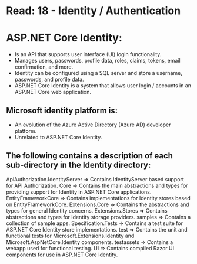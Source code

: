 # Read: 18 - Identity / Authentication
# ASP.NET Core Identity:
- Is an API that supports user interface (UI) login functionality.
- Manages users, passwords, profile data, roles, claims, tokens, email confirmation, and more.
- Identity can be configured using a SQL server and store a username, passwords, and profile data.
- ASP.NET Core Identity is a system that allows user login / accounts in an ASP.NET Core web application.

## Microsoft identity platform is:
- An evolution of the Azure Active Directory (Azure AD) developer platform.
- Unrelated to ASP.NET Core Identity.

## The following contains a description of each sub-directory in the Identity directory: 

ApiAuthorization.IdentityServer =>  Contains IdentityServer based support for API Authorization.
Core => Contains the main abstractions and types for providing support for Identity in ASP.NET Core applications.
EntityFrameworkCore => Contains implementations for Identity stores based on EntityFrameworkCore.
Extensions.Core => Contains the abstractions and types for general Identity concerns.
Extensions.Stores => Contains abstractions and types for Identity storage providers.
samples => Contains a collection of sample apps.
Specification.Tests => Contains a test suite for ASP.NET Core Identity store implementations.
test => Contains the unit and functional tests for Microsoft.Extensions.Identity and Microsoft.AspNetCore.Identity components.
testassets => Contains a webapp used for functional testing.
UI => Contains compiled Razor UI components for use in ASP.NET Core Identity.

